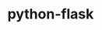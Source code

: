 ---
title: python-flask
registryType: instrumentation
tags:
  - opentracing
  
  - Python
  
repo: https://github.com/opentracing-contrib/python-flask
license: BSD 3-Clause "New" or "Revised" License
description: OpenTracing instrumentation for the Flask microframework
authors: OpenTracing Contributors
otVersion: latest
---
